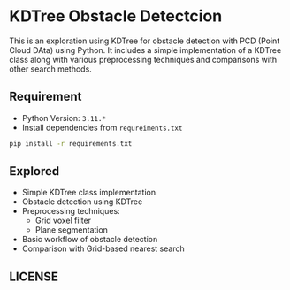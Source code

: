 # KDTree Obstacle Detectcion

This is an exploration using KDTree for obstacle detection with PCD (Point Cloud DAta) using Python. It includes a simple implementation of a KDTree class along with various preprocessing techniques and comparisons with other search methods.

## Requirement

* Python Version: `3.11.*`
* Install dependencies from `requreiments.txt`

```sh
pip install -r requirements.txt
```

## Explored

* Simple KDTree class implementation
* Obstacle detection using KDTree
* Preprocessing techniques:
  * Grid voxel filter
  * Plane segmentation
* Basic workflow of obstacle detection
* Comparison with Grid-based nearest search

## LICENSE
